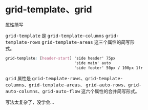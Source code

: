 <div style="display: grid; grid-template-columns: 2fr 1fr; height: 100%; gap: 20px;">

<div>

# grid-template、grid

属性简写

<kbd>grid-template</kbd> 是 <kbd>grid-template-columns</kbd> <kbd>grid-template-rows</kbd> <kbd>grid-template-areas</kbd> 这三个属性的简写形式。

```css
grid-template: [header-start] 'side header' 75px
                              'side main' auto
                              'side footer' 50px / 100px 1fr
```

<GridBox
  :style="style"
  :itemStyles="itemStyles"
  :itemContents="['header', 'main', 'side', 'footer']"
/>

<kbd>grid</kbd> 属性是 <kbd>grid-template-rows</kbd>、<kbd>grid-template-columns</kbd>、<kbd>grid-template-areas</kbd>、 <kbd>grid-auto-rows</kbd>、<kbd>grid-auto-columns</kbd>、<kbd>grid-auto-flow</kbd> 这六个属性的合并简写形式。

写法太复杂了，没学会...

</div>

<div style="background: url('https://cdn.jsdelivr.net/gh/LastKnightCoder/ImgHosting3@master/gridhsorthand.78pb54imepc0.jpeg') no-repeat center; backgroundSize: cover;">
</div>

</div>

<script setup>
const style = {
  width: '80%',
  gridTemplate: "'side header' 75px 'side main' auto 'side footer' 50px \/ 100px 1fr",
  gap: '5px'
}
const itemStyles = [{
  gridArea: 'header',
  backgroundColor: '#55bb8a'
}, {
  gridArea: 'main',
  height: '200px',
  backgroundColor: '#475164'
}, {
  gridArea: 'side',
  backgroundColor: '#5698c3'
}, {
  gridArea: 'footer',
  backgroundColor: '#8076a3'
}]
</script>